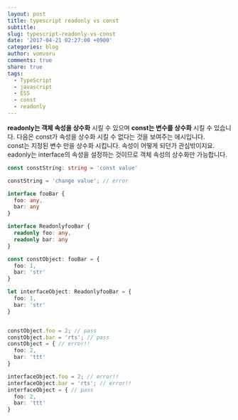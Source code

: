 ```yaml
---
layout: post
title: typescript readonly vs const
subtitle:
slug: typescript-readonly-vs-const
date: '2017-04-21 02:27:00 +0900'
categories: blog
author: vomvoru
comments: true
share: true
tags:
  - TypeScript
  - javascript
  - ES5
  - const
  - readonly
---
```


**readonly는 객체 속성을 상수화** 시킬 수 있으며 **const는 변수를 상수화** 시킬 수 있습니다. 다음은 const가 속성을 상수화 시킬 수 없다는 것을 보여주는 에시입니다.  
const는 지정된 변수 만을 상수화 시킵니다. 속성이 어떻게 되던가 관심밖이지요.  
eadonly는 interface의 속성을 설정하는 것이므로 객체 속성의 상수화만 가능합니다.

```ts
const constString: string = 'const value'

constString = 'change value'; // error
```

```ts
interface fooBar {
  foo: any,
  bar: any
}

interface ReadonlyfooBar {
  readonly foo: any,
  readonly bar: any
}

const constObject: fooBar = {
  foo: 1,
  bar: 'str'
}

let interfaceObject: ReadonlyfooBar = {
  foo: 1,
  bar: 'str'
}


constObject.foo = 2; // pass
constObject.bar = 'rts'; // pass
constObject = { // error!!
  foo: 2,
  bar: 'ttt'
}

interfaceObject.foo = 2; // error!!
interfaceObject.bar = 'rts'; // error!!
interfaceObject = { // pass
  foo: 2,
  bar: 'ttt'
}

```
